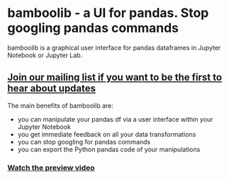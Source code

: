 # bamboolib - a UI for pandas. Stop googling pandas commands

bamboolib is a graphical user interface for pandas dataframes in Jupyter Notebook or Jupyter Lab.

## [Join our mailing list if you want to be the first to hear about updates](https://gmail.us3.list-manage.com/subscribe?u=1b259fb193812c827f06a1e20&id=5bbbe2b0ee)


The main benefits of bamboolib are:
- you can manipulate your pandas df via a user interface within your Jupyter Notebook
- you get immediate feedback on all your data transformations
- you can stop googling for pandas commands
- you can export the Python pandas code of your manipulations

### [Watch the preview video](https://youtu.be/yM-j5bY6cHw)
